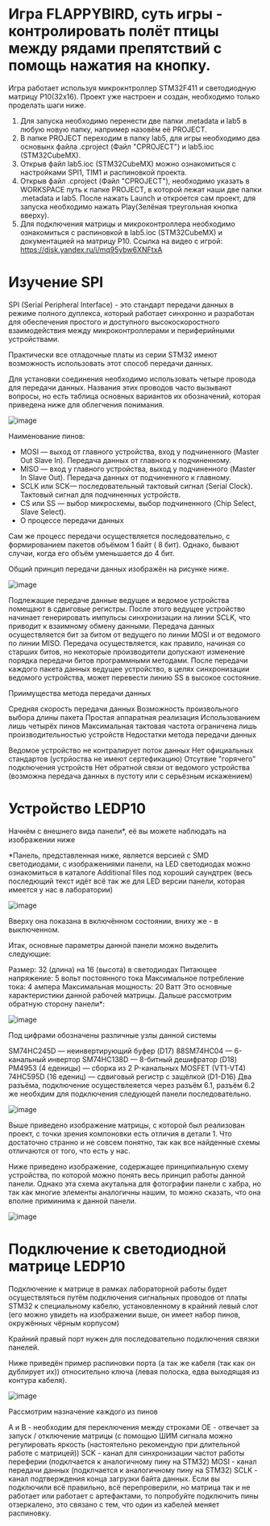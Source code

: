 # Игра FLAPPYBIRD, суть игры - контролировать полёт птицы между рядами препятствий с помощь нажатия на кнопку.
Игра работает используя микрокнтроллер STM32F411 и светодиодную матрицу P10(32х16). Проект уже настроен и создан, необходимо только проделать шаги ниже.
1. Для запуска необходимо перенести две папки .metadata и lab5 в любую новую папку, например назовём её PROJECT.
2. В папке PROJECT переходим в папку lab5, для игры необходимо два основынх файла .cproject (Файл "CPROJECT") и lab5.ioc (STM32CubeMX).
3. Открыв файл lab5.ioc (STM32CubeMX) можно ознакомиться с настройками SPI1, TIM1 и распиновкой проекта.
4. Открыв файл .cproject (Файл "CPROJECT"), необходимо указать в WORKSPACE путь к папке PROJECT, в которой лежат наши две папки .metadata и lab5. После нажать 
   Launch и откроется сам проект, для запуска необходимо нажать Play(Зелёная треугольная кнопка вверху).
5. Для подключения матрицы и микроконтроллера необходимо ознакомиться с распиновкой в lab5.ioc (STM32CubeMX) и документацией на матрицу P10.
Ссылка на видео с игрой: https://disk.yandex.ru/i/mq95ybw6XNFtxA

# Изучение SPI
SPI (Serial Peripheral Interface) - это стандарт передачи данных в режиме полного дуплекса, который работает синхронно и разработан для обеспечения простого и доступного высокоскоростного взаимодействия между микроконтроллерами и периферийными устройствами.

Практически все отладочные платы из серии STM32 имеют возможность использовать этот способ передачи данных.

Для установки соединения необходимо использовать четыре провода для передачи данных. Названия этих проводов часто вызывают вопросы, но есть таблица основных вариантов их обозначений, которая приведена ниже для облегчения понимания.

![image](https://github.com/GreyRaccoon159/Flappy_Bird/assets/152299663/3b039fbb-b2ba-4d67-b678-f7371cfc2476)


Наименование пинов:
- MOSI — выход от главного устройства, вход у подчиненного (Master Out Slave In). Передача данных от главного к подчиненному.
- MISO — вход у главного устройства, выход у подчиненного (Master In Slave Out). Передача данных от подчиненного к главному.
- SCLK или SCK— последовательный тактовый сигнал (Serial Clock). Тактовый сигнал для подчиненных устройств.
- CS или SS — выбор микросхемы, выбор подчиненного (Chip Select, Slave Select).
- О процессе передачи данных
  
Сам же процесс передачи осуществляется последовательно, с формированием пакетов объёмом 1 байт ( 8 бит). Однако, бывают случаи, когда его объём уменьшается до 4 бит.

Общий принцип передачи данных изображён на рисунке ниже.

![image](https://github.com/GreyRaccoon159/Flappy_Bird/assets/152299663/2697efaa-88bc-4480-ac85-b457b9d63f5b)

Подлежащие передаче данные ведущее и ведомое устройства помещают в сдвиговые регистры. После этого ведущее устройство начинает генерировать импульсы синхронизации на линии SCLK, что приводит к взаимному обмену данными. Передача данных осуществляется бит за битом от ведущего по линии MOSI и от ведомого по линии MISO. Передача осуществляется, как правило, начиная со старших битов, но некоторые производители допускают изменение порядка передачи битов программными методами. После передачи каждого пакета данных ведущее устройство, в целях синхронизации ведомого устройства, может перевести линию SS в высокое состояние.

Приимущества метода передачи данных

Средняя скорость передачи данных
Возможность произвольного выбора длины пакета
Простая аппаратная реализация
Использованием лишь четырёх пинов
Максимальная тактовая частота ограничена лишь производительностью устройств
Недостатки метода передачи данных

Ведомое устройство не контралирует поток данных
Нет официальных стандартов (устрйоства не имеют сертефикацию)
Отсутвие "горячего" подключения устройств
Нет обратной связи от ведомого устройства (возможна передача данных в пустоту или с серьёзным искажением)

# Устройство LEDP10

Начнём с внешнего вида панели*, её вы можете наблюдать на изображении ниже

*Панель, представленная ниже, является версией с SMD светодиодами, с изображениями панели, на LED светодиодах можно ознакомиться в каталоге Additional files под хороший саундтрек (весь последющий текст идёт всё так же для LED версии панели, которая имеется у нас в лаборатории)

![image](https://github.com/GreyRaccoon159/Flappy_Bird/assets/152299663/ff2f5745-aeb6-46fe-8891-1f992e4c7615)

Вверху она показана в включённом состоянии, вниху же - в выключенном.

Итак, основные параметры данной панели можно выделить следующие:

Размер: 32 (длина) на 16 (высота) в светодиодах
Питающее напряжение: 5 вольт постоянного тока
Максимальное потребление тока: 4 ампера
Максимальная мощность: 20 Ватт
Это основные характеристики данной рабочей матрицы. Дальше рассмотрим обратную сторону панели*:

![image](https://github.com/GreyRaccoon159/Flappy_Bird/assets/152299663/f44ba25d-da5f-42ae-8664-b8c8c9a650c3)

Под цифрами обозначены различные узлы данной системы

SM74HC245D — неинвертирующий буфер (D17)
88SM74HC04 — 6-канальный инвертор
SM74HC138D — 8-битный дешифратор (D18)
PM4953 (4 еденицы) — сборка из 2 P-канальных MOSFET (VT1-VT4)
74HC595D (16 едениц) — сдвиговый регистр с защёлкой (D1-D16)
Два разъёма, подключение осуществлеяется через разъём 6.1, разъём 6.2 же необхдим для подключения следующей панели последовательно.

![image](https://github.com/GreyRaccoon159/Flappy_Bird/assets/152299663/a35acde2-8fdc-4a69-9ed3-853842453ab7)

Выше приведено изображение матрицы, с которой был реализован проект, с точки зрения компоновки есть отличия в детали 1. Что достаточно странно и не совсем понятно, так как все найденные схемы отличаются от того, что есть у нас.

Ниже приведено изображение, содержащее принципиальную схему устройства, по которой можно понять весь принцип работы данной панели. Однако эта схема акутальна для фотографии панели с хабра, но так как многие элементы аналогичны нашим, то можно сказать, что она вполне приминима к данной панели.

![image](https://github.com/GreyRaccoon159/Flappy_Bird/assets/152299663/04b5eab7-1b54-44cf-922d-3a86069b0e5f)

# Подключение к светодиодной матрице LEDP10

Подключение к матрице в рамках лабораторной работы будет осуществляться путём подключения сигнальных проводов от платы STM32 к специальному кабелю, установленному в крайний левый слот (его можно увидеть на изображении выше, он имеет набор пинов, окружённых чёрным корпусом)

Крайний правый порт нужен для последовательно подключения связки панелей.

Ниже приведён пример распиновки порта (а так же кабеля (так как он дублирует их)) относительно ключа (левая полоска, едва выходящая из контура кабеля).

![image](https://github.com/GreyRaccoon159/Flappy_Bird/assets/152299663/61fd1cc0-15bc-46f3-b9d4-764ab96bb972)

Рассмотрим назначение каждого из пинов

A и B - необходим для переключения между строками
OE - отвечает за запуск / отключение матрицы (с помощью ШИМ сигнала можно регулировать яркость (настоятельно рекомендую при длительной работе с матрицей))
SCK - канал для синхронизации частот работы переферии (подклчается к аналогичному пину на STM32)
MOSI - канал передачи данных (подклчается к аналогичному пину на STM32)
SCLK - канал подтверждения конца загрузки байта данных.
Если вы подключили всё правильно, всё перепроверили, но матрица так и не работает или работает с артефактами, то попробуйте подключить пины отзеркалено, это связано с тем, что один из кабелей меняет распиновку.
